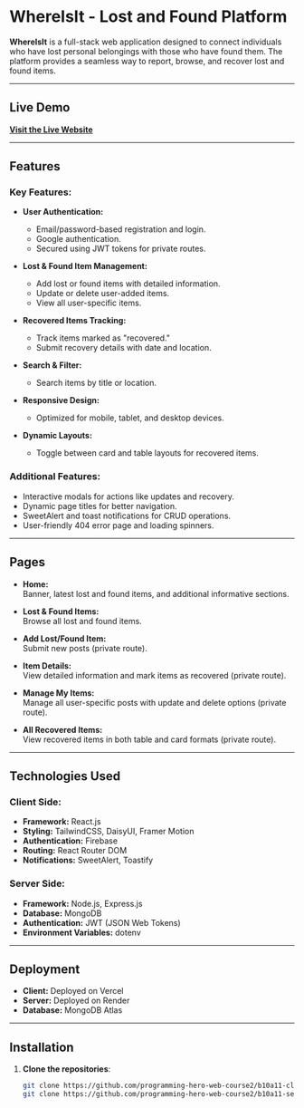 # **WhereIsIt - Lost and Found Platform**  

**WhereIsIt** is a full-stack web application designed to connect individuals who have lost personal belongings with those who have found them. The platform provides a seamless way to report, browse, and recover lost and found items.  

---

## **Live Demo**  

[**Visit the Live Website**](https://where-is-it-jet.vercel.app/)  

---

## **Features**  

### **Key Features:**  

- **User Authentication:**  
  - Email/password-based registration and login.  
  - Google authentication.  
  - Secured using JWT tokens for private routes.  

- **Lost & Found Item Management:**  
  - Add lost or found items with detailed information.  
  - Update or delete user-added items.  
  - View all user-specific items.  

- **Recovered Items Tracking:**  
  - Track items marked as "recovered."  
  - Submit recovery details with date and location.  

- **Search & Filter:**  
  - Search items by title or location.  

- **Responsive Design:**  
  - Optimized for mobile, tablet, and desktop devices.  

- **Dynamic Layouts:**  
  - Toggle between card and table layouts for recovered items.  

### **Additional Features:**  

- Interactive modals for actions like updates and recovery.  
- Dynamic page titles for better navigation.  
- SweetAlert and toast notifications for CRUD operations.  
- User-friendly 404 error page and loading spinners.  

---

## **Pages**  

- **Home:**  
  Banner, latest lost and found items, and additional informative sections.  

- **Lost & Found Items:**  
  Browse all lost and found items.  

- **Add Lost/Found Item:**  
  Submit new posts (private route).  

- **Item Details:**  
  View detailed information and mark items as recovered (private route).  

- **Manage My Items:**  
  Manage all user-specific posts with update and delete options (private route).  

- **All Recovered Items:**  
  View recovered items in both table and card formats (private route).  

---

## **Technologies Used**  

### **Client Side:**  
- **Framework:** React.js  
- **Styling:** TailwindCSS, DaisyUI, Framer Motion  
- **Authentication:** Firebase  
- **Routing:** React Router DOM  
- **Notifications:** SweetAlert, Toastify  

### **Server Side:**  
- **Framework:** Node.js, Express.js  
- **Database:** MongoDB  
- **Authentication:** JWT (JSON Web Tokens)  
- **Environment Variables:** dotenv  

---

## **Deployment**  

- **Client:** Deployed on Vercel  
- **Server:** Deployed on Render  
- **Database:** MongoDB Atlas  

---

## **Installation**  

1. **Clone the repositories**:  

   ```bash
   git clone https://github.com/programming-hero-web-course2/b10a11-client-side-Muntajima.git
   git clone https://github.com/programming-hero-web-course2/b10a11-server-side-Muntajima.git
